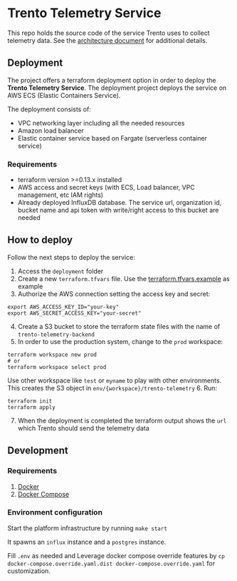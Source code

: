 # Trento Telemetry Service

This repo holds the source code of the service Trento uses to collect telemetry data.
See the [architecture document](./docs/telemetry.md) for additional details.

## Deployment

The project offers a terraform deployment option in order to deploy the __Trento Telemetry Service__.
The deployment project deploys the service on AWS ECS (Elastic Containers Service).

The deployment consists of:
- VPC networking layer including all the needed resources
- Amazon load balancer
- Elastic container service based on Fargate (serverless container service)

### Requirements

- terraform version >=0.13.x installed
- AWS access and secret keys (with ECS, Load balancer, VPC management, etc IAM rights)
- Already deployed InfluxDB database. The service url, organization id, bucket name and api token with write/right access to this bucket are needed

## How to deploy

Follow the next steps to deploy the service:

1. Access the `deployment` folder
2. Create a new `terraform.tfvars` file. Use the [terraform.tfvars.example](deployment/terraform.tfvars.example) as example
3. Authorize the AWS connection setting the access key and secret:
```
export AWS_ACCESS_KEY_ID="your-key"
export AWS_SECRET_ACCESS_KEY="your-secret"
```
4. Create a S3 bucket to store the terraform state files with the name of `trento-telemetry-backend`
5. In order to use the production system, change to the `prod` workspace:
```
terraform workspace new prod
# or
terraform workspace select prod
```
Use other workspace like `test` or `myname` to play with other environments. This creates the S3 object in `env/{workspace}/trento-telemetry`
6. Run:
```
terraform init
terraform apply
```
7. When the deployment is completed the terraform output shows the `url` which Trento should send the telemetry data

## Development

### Requirements

1. [Docker](https://docs.docker.com/get-docker/)
2. [Docker Compose](https://docs.docker.com/compose/install/)

### Environment configuration

Start the platform infrastructure by running `make start`

It spawns an `influx` instance and a `postgres` instance.

Fill `.env` as needed and Leverage docker compose override features by `cp docker-compose.override.yaml.dist docker-compose.override.yaml` for customization.
